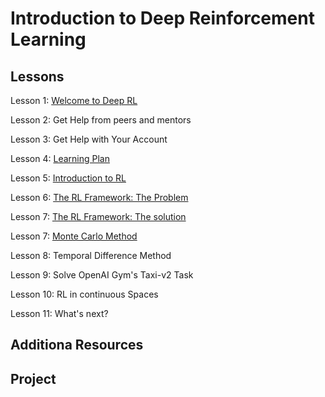 # Introduction to Deep Reinforcement Learning

## Lessons
Lesson 1: [Welcome to Deep RL](Welcome)

Lesson 2: Get Help from peers and mentors

Lesson 3: Get Help with Your Account

Lesson 4: [Learning Plan](Learning_plan)

Lesson 5: [Introduction to RL](Intro)

Lesson 6: [The RL Framework: The Problem](RL_Problem)

Lesson 7: [The RL Framework: The solution](RL_Solution)

Lesson 7: [Monte Carlo Method](MC)

Lesson 8: Temporal Difference Method

Lesson 9: Solve  OpenAI Gym's Taxi-v2 Task

Lesson 10: RL in continuous Spaces

Lesson 11: What's next?


 

## Additiona Resources


## Project

